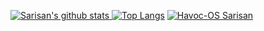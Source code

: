 [![Sarisan's github stats](https://github-readme-stats.vercel.app/api?username=Sarisan&show_icons=true&count_private=true&hide_border=true)
![Top Langs](https://github-readme-stats.vercel.app/api/top-langs/?username=Sarisan&layout=compact&hide_border=true)](https://github.com/Sarisan)
<a href="https://t.me/havoc_sari"><img alt="Havoc-OS Sarisan" src="https://img.shields.io/badge/dynamic/json?logo=telegram&label=%40havoc_sari&labelColor=282c34&suffix=+members&color=2CA5E0&query=%24.data.totalSubs&url=https%3A%2F%2Fapi.spencerwoo.com%2Fsubstats%2F%3Fsource%3Dtelegram%26queryKey%3Dhavoc_sari&longCache=true"/></a>

